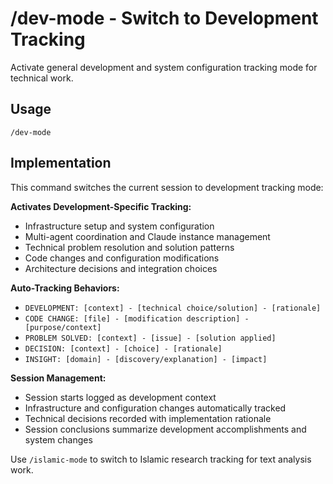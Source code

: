 # /dev-mode - Switch to Development Tracking

Activate general development and system configuration tracking mode for technical work.

## Usage
```
/dev-mode
```

## Implementation
This command switches the current session to development tracking mode:

**Activates Development-Specific Tracking:**
- Infrastructure setup and system configuration
- Multi-agent coordination and Claude instance management
- Technical problem resolution and solution patterns
- Code changes and configuration modifications
- Architecture decisions and integration choices

**Auto-Tracking Behaviors:**
- `DEVELOPMENT: [context] - [technical choice/solution] - [rationale]`
- `CODE CHANGE: [file] - [modification description] - [purpose/context]`
- `PROBLEM SOLVED: [context] - [issue] - [solution applied]`
- `DECISION: [context] - [choice] - [rationale]`
- `INSIGHT: [domain] - [discovery/explanation] - [impact]`

**Session Management:**
- Session starts logged as development context
- Infrastructure and configuration changes automatically tracked
- Technical decisions recorded with implementation rationale
- Session conclusions summarize development accomplishments and system changes

Use `/islamic-mode` to switch to Islamic research tracking for text analysis work.